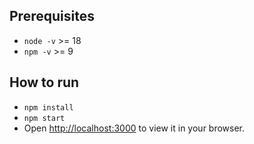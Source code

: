 ## Prerequisites

- `node -v` >= 18
- `npm -v` >= 9


## How to run

- `npm install`
- `npm start`
- Open [http://localhost:3000](http://localhost:3000) to view it in your browser.
